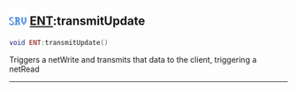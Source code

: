 ## <img src="../../.gitbook/assets/server.png" width="32" height="32" /> [ENT](../ent/README.md):transmitUpdate

```lua
void ENT:transmitUpdate()
```

Triggers a netWrite and transmits that data to the client, triggering a netRead<br>


--------
